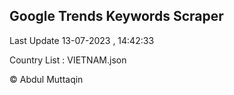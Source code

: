 

## Google Trends Keywords Scraper 
 
Last Update 13-07-2023 , 14:42:33

Country List :
VIETNAM.json



© Abdul Muttaqin 
